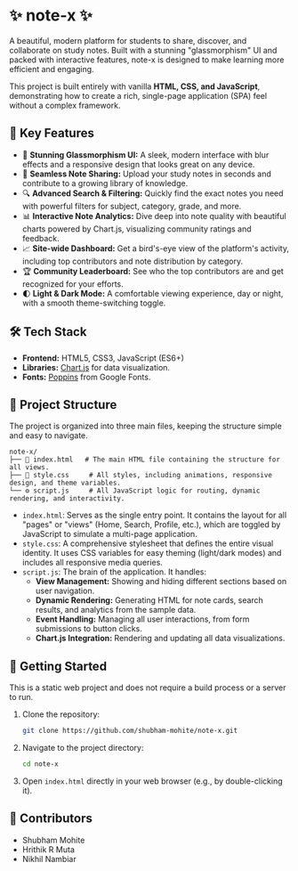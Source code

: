 # ✨ note-x ✨

A beautiful, modern platform for students to share, discover, and collaborate on study notes. Built with a stunning "glassmorphism" UI and packed with interactive features, note-x is designed to make learning more efficient and engaging.

This project is built entirely with vanilla **HTML, CSS, and JavaScript**, demonstrating how to create a rich, single-page application (SPA) feel without a complex framework.

## 🚀 Key Features

*   🎨 **Stunning Glassmorphism UI:** A sleek, modern interface with blur effects and a responsive design that looks great on any device.
*   🚀 **Seamless Note Sharing:** Upload your study notes in seconds and contribute to a growing library of knowledge.
*   🔍 **Advanced Search & Filtering:** Quickly find the exact notes you need with powerful filters for subject, category, grade, and more.
*   📊 **Interactive Note Analytics:** Dive deep into note quality with beautiful charts powered by Chart.js, visualizing community ratings and feedback.
*   📈 **Site-wide Dashboard:** Get a bird's-eye view of the platform's activity, including top contributors and note distribution by category.
*   🏆 **Community Leaderboard:** See who the top contributors are and get recognized for your efforts.
*   🌓 **Light & Dark Mode:** A comfortable viewing experience, day or night, with a smooth theme-switching toggle.

## 🛠️ Tech Stack

*   **Frontend:** HTML5, CSS3, JavaScript (ES6+)
*   **Libraries:** [Chart.js](https://www.chartjs.org/) for data visualization.
*   **Fonts:** [Poppins](https://fonts.google.com/specimen/Poppins) from Google Fonts.

## 📂 Project Structure

The project is organized into three main files, keeping the structure simple and easy to navigate.

```
note-x/
├── 📄 index.html   # The main HTML file containing the structure for all views.
├── 🎨 style.css     # All styles, including animations, responsive design, and theme variables.
└── ⚙️ script.js     # All JavaScript logic for routing, dynamic rendering, and interactivity.
```

*   `index.html`: Serves as the single entry point. It contains the layout for all "pages" or "views" (Home, Search, Profile, etc.), which are toggled by JavaScript to simulate a multi-page application.
*   `style.css`: A comprehensive stylesheet that defines the entire visual identity. It uses CSS variables for easy theming (light/dark modes) and includes all responsive media queries.
*   `script.js`: The brain of the application. It handles:
    *   **View Management:** Showing and hiding different sections based on user navigation.
    *   **Dynamic Rendering:** Generating HTML for note cards, search results, and analytics from the sample data.
    *   **Event Handling:** Managing all user interactions, from form submissions to button clicks.
    *   **Chart.js Integration:** Rendering and updating all data visualizations.

## 🏁 Getting Started

This is a static web project and does not require a build process or a server to run.

1.  Clone the repository:
    ```sh
    git clone https://github.com/shubham-mohite/note-x.git
    ```
2.  Navigate to the project directory:
    ```sh
    cd note-x
    ```
3.  Open `index.html` directly in your web browser (e.g., by double-clicking it).

## 👥 Contributors

*   Shubham Mohite
*   Hrithik R Muta
*   Nikhil Nambiar